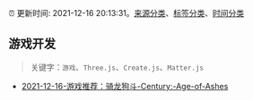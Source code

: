 :alarm_clock: 更新时间: 2021-12-16 20:13:31。[来源分类](../README.md)、[标签分类](../TAGS.md)、[时间分类](../TIMELINE.md)

## 游戏开发


> 关键字：`游戏`、`Three.js`、`Create.js`、`Matter.js`



- [2021-12-16-游戏推荐：骑龙狗斗-Century:-Age-of-Ashes](https://www.v2ex.com/t/822716) 